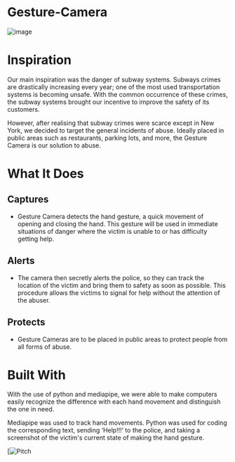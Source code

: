 # Gesture-Camera
![image](https://github.com/user-attachments/assets/1557c4da-fc9e-44f6-a082-36e77b42ddd6)

# Inspiration
Our main inspiration was the danger of subway systems. Subways crimes are drastically increasing every year; one of the most used transportation systems is becoming unsafe. With the common occurrence of these crimes, the subway systems brought our incentive to improve the safety of its customers.

However, after realising that subway crimes were scarce except in New York, we decided to target the general incidents of abuse. Ideally placed in public areas such as restaurants, parking lots, and more, the Gesture Camera is our solution to abuse.

# What It Does
## Captures
* Gesture Camera detects the hand gesture, a quick movement of opening and closing the hand. This gesture will be used in immediate situations of danger where the victim is unable to or has difficulty getting help.

## Alerts
* The camera then secretly alerts the police, so they can track the location of the victim and bring them to safety as soon as possible. This procedure allows the victims to signal for help without the attention of the abuser.

## Protects
* Gesture Cameras are to be placed in public areas to protect people from all forms of abuse.

# Built With
With the use of python and mediapipe, we were able to make computers easily recognize the difference with each hand movement and distinguish the one in need.

Mediapipe was used to track hand movements. Python was used for coding the corresponding text, sending ‘Help!!!’ to the police, and taking a screenshot of the victim's current state of making the hand gesture.

[![Pitch](https://www.youtube.com/watch?v=huAwIiayP8k)

